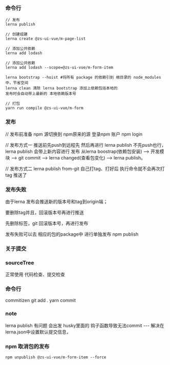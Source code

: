 <!--
 * @Author: your name
 * @Date: 2022-04-13 22:37:59
 * @LastEditTime: 2023-03-04 18:30:58
 * @LastEditors: squanchy squanchy@yeah.net
 * @Description: 打开koroFileHeader查看配置 进行设置: https://github.com/OBKoro1/koro1FileHeader/wiki/%E9%85%8D%E7%BD%AE
 * @FilePath: /zs-ui-vue/README.md
-->

### 命令行
```
// 发布
lerna publish

// 创建组建
lerna create @zs-ui-vue/m-page-list

// 添加公共依赖
lerna add lodash

// 添加公共依赖 
lerna add lodash --scope=@zs-ui-vue/m-form-item

lerna bootstrap --hoist #将所有 package 的依赖引到 根目录的 node_modules 中，节省空间
lerna clean 清除 lerna bootstrap 添加上依赖包括本地的
发布时会自动带上最新的 本地依赖版本号

// 打包
yarn run compile @zs-ui-vue/m-form
```

### 发布
// 发布前准备
npm 源切换到 npm原来的源 登录npm 账户 npm login

// 发布方式一
推送前先push到远程先 然后再进行 lerna publish
不先push也行，lerna publish 会带上新内容进行 发布
从lerna boostrap(依赖包安装) --> 开发模块 --> git commit --> lerna changed(查看包变化) --> lerna publish。

// 发布方式二
lerna publish from-git
自己打tag、打好后 执行命令就不会再次打tag 推送了

### 发布失败
由于lerna 发布会推送新的版本号和tag到origin端；

要删除tag并且，回滚版本号再进行推送

先删除标签，git 回滚版本号，再进行发布

发布失败可以去 相应的包的package中 进行单独发布 npm publish

### 关于提交

### sourceTree 
正常使用 代码检查、提交检查

### 命令行
commitizen
git add . 
yarn commit

### note
lerna publish 有问题 会出发 husky里面的 钩子函数导致无法commit --- 解决在lerna.json中设置默认提交信息，

### npm 取消包的发布
`npm unpublish @zs-ui-vue/m-form-item --force`